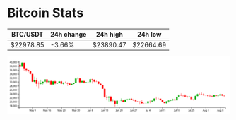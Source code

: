 # Bitcoin Stats

BTC/USDT|24h change|24h high|24h low|
|---|---|---|---|
|$22978.85|-3.66%|$23890.47|$22664.69|

<img src="./chart.svg">
